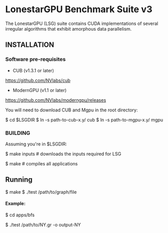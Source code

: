 # LonestarGPU Benchmark Suite v3

The LonestarGPU (LSG) suite contains CUDA implementations of several
irregular algorithms that exhibit amorphous data parallelism.

## INSTALLATION


### Software pre-requisites

* CUB (v1.3.1 or later)

https://github.com/NVlabs/cub


* ModernGPU (v1.1 or later)

https://github.com/NVlabs/moderngpu/releases

You will need to download CUB and Mgpu in the root directory:

$ cd $LSGDIR
$ ln -s path-to-cub-x.y/ cub
$ ln -s path-to-mgpu-x.y/ mgpu

### BUILDING

Assuming you're in $LSGDIR:

$ make inputs # downloads the inputs required for LSG

$ make # compiles all applications

## Running

$ make
$ ./test /path/to/graph/file

#### Example:

$ cd apps/bfs

$ ./test /path/to/NY.gr -o output-NY


